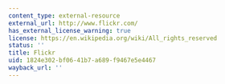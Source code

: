 ```yaml
---
content_type: external-resource
external_url: http://www.flickr.com/
has_external_license_warning: true
license: https://en.wikipedia.org/wiki/All_rights_reserved
status: ''
title: Flickr
uid: 1824e302-bf06-41b7-a689-f9467e5e4467
wayback_url: ''
---
```

